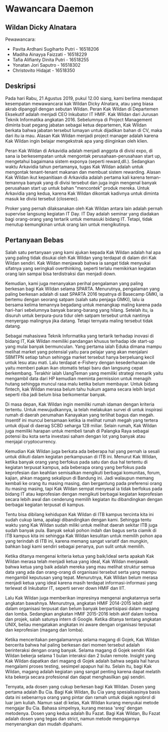 # Wawancara Daemon

## Wildan Dicky Alnatara

Pewawancara:

- Pavita Ardhani Sugiharto Putri - 16518206
- Madiha Ainayya Faizzati - 16518229
- Tafia Alifianty Dinita Putri - 16518255
- Yonatan Jori Saputro - 16518302
- Christovito Hidajat - 16518350

## Deskripsi

  Pada hari Rabu, 21 Agustus 2019, pukul 12.00 siang, kami berlima mendapat kesempatan mewawancarai kak Wildan Dicky Alnatara, atau yang biasa akrab dipanggil dengan sebutan Wildan. Peran Kak Wildan di Departemen Eksekutif adalah menjadi CEO Inkubator IT HMIF. Kak Wildan dari Jurusan Teknik Informatika angkatan 2016. Sebelumnya di Project Management diminta buat pegang jabatan sebagai ketua departemen, Kak Wildan berkata bahwa jabatan tersebut lumayan untuk dijadikan bahan di CV, maka dari itu ia mau. Alasan Kak Wildan menjadi project manager adalah karena Kak Wildan ingin belajar mengekstrak apa yang diinginkan oleh klien.
  
  Peran Kak Wildan di Arkavidia adalah menjadi anggota di divisi expo, di sana ia berkesempatan untuk mengontak perusahaan-perusahaan start up, mengetahui bagaimana sistem exponya (seperti reward,dll.). Sedangkan waktu Arkavidia tahun pertamanya, tugas Kak Wildan adalah untuk mengontak tenant-tenant makanan dan membuat sistem rewarding. Alasan Kak Wildan ikut kepanitiaan di Arkavidia adalah pertama kali karena teman-temannya banyak yang di divisi tersebut dan juga ingin mengenal banyak perusahaan start up untuk bahan "mencontek" produk mereka. Untuk Arkavidia yang kedua, karena Kak Wildan dikontak kadivnya untuk diminta masuk ke divisi tersebut (closerec).
  
  Proker yang pernah dilaksanakan oleh Kak Wildan antara lain adalah pernah supervise langsung kegiatan IT Day. IT Day adalah seminar yang diadakan bagi orang-orang yang tertarik untuk memasuki bidang IT. Tetapi, tidak menutup kemungkinan untuk orang lain untuk mengikutinya.

## Pertanyaan Bebas

  Salah satu pertanyaan yang kami ajukan kepada Kak Wildan adalah hal apa yang paling tidak disukai oleh Kak Wildan yang terdapat di dalam diri Kak Wildan sendiri. Kak Wildan menjawab bahwa ia sangat tidak menyukai sifatnya yang seringkali overthinking, seperti terlalu memikirkan kegiatan orang lain sampai bisa terdistraksi dan menjadi down.
  
  Kemudian, kami juga menanyakan perihal pengalaman yang paling berkesan bagi Kak Wildan selama SPARTA. Menurutnya, pengalaman yang paling berkesan adalah di saat SPARTA 2016 tepatnya di Basecamp GMKI, ia bertemu dengan seorang satpam (salah satu penjaga GMKI), lalu ia bersama kelima temannya begadang untuk menangkap maling karena pada hari-hari sebelumnya banyak barang-barang yang hilang. Setelah itu, ia disuruh untuk berpura-pura tidur oleh satpam tersebut untuk nantinya menyergap malingnya jika datang. Tetapi ternyata maling tersebut tidak datang.
  
  Sebagai mahasiswa Teknik Informatika yang tertarik terhadap inovasi di bidang IT, Kak Wildan memiliki pandangan khusus terhadap ide start-up yang mulai banyak bermunculan. Yang pertama ialah Eduka dimana mampu melihat market yang potensial yaitu para pelajar yang akan menjalani SBMTPN setiap tahun sehingga market tersebut hanya berpeluang kecil untuk lesu atau mati. Lalu terdapat e-Fishery dengan kesederhanaan ide yaitu memberi pakan ikan otomatis tetapi baru dan langsung cepat berkembang. Terakhir ialah UangTeman yang memiliki strategi menarik yaitu mengambil data dari HP kemudian meminta permission untuk menagih hutang sehingga muncul rasa malu ketika belum membayar. Untuk bidang fintech, kak Wildan merasa belum tahu hukum agama secara lebih lanjut seperti riba jadi belum bisa berkomentar banyak.
  
  Di masa depan, Kak Wildan ingin memiliki rumah idaman dengan kriteria tertentu. Untuk mewujudkannya, ia telah melakukan survei di untuk inspirasi rumah di daerah perumahan Kanayakan yang terlihat bagus dan megah. Insentif ini muncul bersamaan ketika ia melihat rumah megah yang tertera untuk dijual di daerag SCBD seharga 128 miliar. Selain rumah, Kak Wildan juga memiliki harapan untuk membeli tanah di Palangka Raya sebagai potensi ibu kota serta investasi saham dengan lot yang banyak atau menjajal cryptocurrency.
  
  Kemudian Kak Wildan juga berkata ada beberapa hal yang pernah ia sesali untuk diikuti dalam kegiatan perkampusan di ITB ini. Menurut Kak Wildan, ketika banyak orang yang berfokus pada satu dan dua hal tertentu di kegiatan terpusat kampus, ada beberapa orang yang berfokus pada keprofesian dan keahlian semisalkan mengikuti berbagai komunitas, forum, kajian, ahkan magang sekalipun di Bandung ini. Jadi walaupun memang kembali ke orang itu masing masing, dan bergantung pada preferensi orang itu masing masing, tapi Kak Wildan sempat menyesal ia tidak berfokus pada bidang IT atau keprofesian dengan mengikuti berbagai kegiatan keprofesian secara lebih awal dan cenderung memilih kegiatan itu dibandingkan dengan berbagai kegiatan terpusat di kampus.
  
  Tentu bisa dibilang kehidupan Kak Wildan di ITB kampus tercinta kita ini sudah cukup lama, apalagi dibandingkan dengan kami. Sehingga tentu waktu yang Kak Wildan sudah miliki untuk melihat daerah sekitar ITB juga sudah banyak pula. Banyak sekali pohon indah dan bagus serta ciamik di ITB kampus kita ini sehingga Kak Wildan kesulitan untuk memilih pohon apa yang terindah di ITB ini, karena memang sangat variatif dan mungkin, bahkan bagi kami sendiri sebagai penanya, pun sulit untuk memilih.
  
  Ketika ditanya mengenai kriteria ketua yang baik/ideal serta apakah Kak Wildan merasa telah menjadi ketua yang ideal, Kak Wildan menjawab bahwa ketua yang baik adalah mereka yang mau melihat struktur semua data yang ada dan orang-orang di organisasi tersebut serta yang mampu mengambil keputusan yang tepat. Menurutnya, Kak Wildan belum merasa menjadi ketua yang ideal karena masih terdapat informasi-informasi yang terlewat di Inkubator IT, seperti server down HMIF dan IIT.
  
  Lalu Kak Wildan juga memberikan impresinya mengenai angkatannya serta angkatan bawahnya. Menurutnya, angkatan HMIF 2014-2015 lebih aktif dalam organisasi terpusat dan belum banyak berpartisipasi dalam magang dan lomba. Sedangkan angkatan HMIF 2015-2016 lebih aktif dalam lomba dan projek, salah satunya intern di Google. Ketika ditanya tentang angkatan UNIX, beliau mengatakan angkatan ini aware dengan organisasi terpusat dan keprofesian (magang dan lomba).
  
  Ketika menceritakan pengalamannya selama magang di Gojek, Kak Wildan bercerita bahwa hal paling berkesan dari momen tersebut adalah berinteraksi dengan orang banyak. Selama magang di Gojek sendiri Kak Wildan bekerja selama 1 bulan interaksi dan 2 bulan remote. Insight yang Kak Wildan dapatkan dari magang di Gojek adalah bahwa segala hal harus mengalami proses testing, sesimpel apapun hal itu. Selain itu, bagi Kak Wildan, magang adalah kegiatan yang sangat penting karena dapat melatih kita bekerja secara profesional dan dapat menghasilkan gaji sendiri.
  
  Ternyata, ada dosen yang cukup berkesan bagi Kak Wildan. Dosen yang pertama adalah Bu Cia. Bagi Kak Wildan, Bu Cia yang spesialisasinya basis data ini sebenarnya orang yang pintar dan ramah untuk diajak ngobrol di luar jam kuliah. Namun saat di kelas, Kak Wildan kurang menyukai metode mengajar Bu Cia. Bahasa simpelnya, kurang merasa 'sreg' dengan metodenya. Dosen yang kedua adalah Bu Fazat. Bagi Kak Wildan, Bu Fazat adalah dosen yang tegas dan strict, namun metode mengajarnya menyenangkan dan mudah dipahami.

